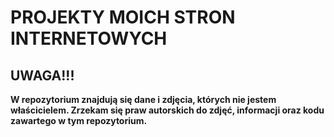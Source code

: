 # PROJEKTY MOICH STRON INTERNETOWYCH
## UWAGA!!!
<b>W repozytorium znajdują się dane i zdjęcia, których nie jestem właścicielem.
Zrzekam się praw autorskich do zdjęć, informacji oraz kodu zawartego w tym repozytorium.</b>